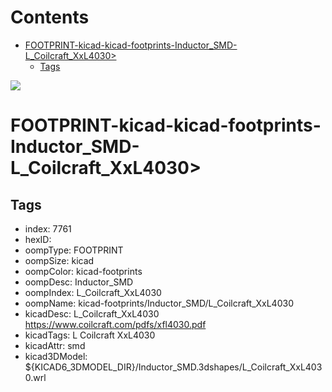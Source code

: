 



Contents
========

* [FOOTPRINT-kicad-kicad-footprints-Inductor_SMD-L_Coilcraft_XxL4030>](#footprint-kicad-kicad-footprints-inductor_smd-l_coilcraft_xxl4030)
	* [Tags](#tags)
  
![][im]
# FOOTPRINT-kicad-kicad-footprints-Inductor_SMD-L_Coilcraft_XxL4030>

## Tags

- index: 7761
- hexID: 
- oompType: FOOTPRINT
- oompSize: kicad
- oompColor: kicad-footprints
- oompDesc: Inductor_SMD
- oompIndex: L_Coilcraft_XxL4030
- oompName: kicad-footprints/Inductor_SMD/L_Coilcraft_XxL4030
- kicadDesc: L_Coilcraft_XxL4030 https://www.coilcraft.com/pdfs/xfl4030.pdf
- kicadTags: L Coilcraft XxL4030
- kicadAttr: smd
- kicad3DModel: ${KICAD6_3DMODEL_DIR}/Inductor_SMD.3dshapes/L_Coilcraft_XxL4030.wrl



[im]: image.png

